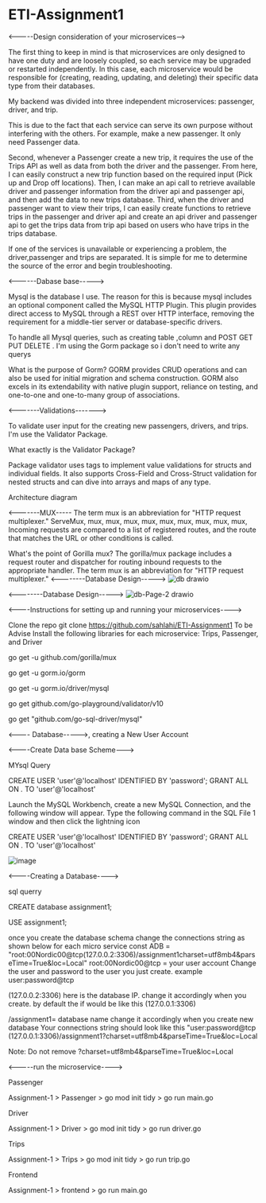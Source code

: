 # ETI-Assignment1

<-----Design consideration of your microservices-->

The first thing to keep in mind is that microservices are only designed to have one duty and are loosely coupled, so each service may be upgraded or restarted independently. In this case, each microservice would be responsible for (creating, reading, updating, and deleting) their specific data type from their databases.

My backend was divided into three independent microservices: passenger, driver, and trip.

This is due to the fact that each service can serve its own purpose without interfering with the others. For example, make a new passenger. It only need Passenger data.

Second, whenever a Passenger create a new trip, it requires the use of the Trips API as well as data from both the driver and the passenger. From here, I can easily construct a new trip function based on the required input (Pick up and Drop off locations). Then, I can make an api call to retrieve available driver and passenger information from the driver api and passenger api, and then add the data to new trips database. Third, when the driver and passenger want to view their trips, I can easily create functions to retrieve trips in the passenger and driver api and create an api driver and passenger api to get the trips data from trip api based on users who have trips in the trips database.

If one of the services is unavailable or experiencing a problem, the driver,passenger and trips are separated. It is simple for me to determine the source of the error and begin troubleshooting.

<------Dabase base----->

Mysql is the database I use. The reason for this is because mysql includes an optional component called the MySQL HTTP Plugin. This plugin provides direct access to MySQL through a REST over HTTP interface, removing the requirement for a middle-tier server or database-specific drivers.

To handle all Mysql queries, such as creating table ,column and POST GET PUT DELETE . I'm using the Gorm package so i don't need to write any querys

What is the purpose of Gorm? GORM provides CRUD operations and can also be used for initial migration and schema construction. GORM also excels in its extendability with native plugin support, reliance on testing, and one-to-one and one-to-many group of associations.

<-------Validations------->

To validate user input for the creating new passengers, drivers, and trips. I'm use the Validator Package.

What exactly is the Validator Package?

Package validator uses tags to implement value validations for structs and individual fields. It also supports Cross-Field and Cross-Struct validation for nested structs and can dive into arrays and maps of any type.

Architecture diagram


<-------MUX-----
The term mux is an abbreviation for "HTTP request multiplexer." ServeMux, mux, mux, mux, mux, mux, mux, mux, mux, mux, Incoming requests are compared to a list of registered routes, and the route that matches the URL or other conditions is called.

What's the point of Gorilla mux?
The gorilla/mux package includes a request router and dispatcher for routing inbound requests to the appropriate handler. The term mux is an abbreviation for "HTTP request multiplexer."
<--------Database Design----->
![db drawio](https://user-images.githubusercontent.com/35702954/145712619-542eb1eb-448f-4aef-b3aa-4d5f3f129fe3.png)



<--------Database Design----->
![db-Page-2 drawio](https://user-images.githubusercontent.com/35702954/145712620-1282cf75-fb3c-4ec5-8e6b-fb41f0eadbed.png)



<----Instructions for setting up and running your microservices---->

Clone the repo git clone https://github.com/sahlahi/ETI-Assignment1 To be Advise Install the following libraries for each microservice: Trips, Passenger, and Driver

go get -u github.com/gorilla/mux

go get -u gorm.io/gorm

go get -u gorm.io/driver/mysql

go get github.com/go-playground/validator/v10


 go get "github.com/go-sql-driver/mysql"

<---- Database----->,
creating a New User Account

<----Create Data base Scheme--->

MYsql Query

CREATE USER 'user'@'localhost' IDENTIFIED BY 'password';
GRANT ALL ON *.* TO 'user'@'localhost'



Launch the MySQL Workbench, create a new MySQL Connection, and the following window will appear. Type the following command in the SQL File 1 window and then click the lightning icon

CREATE USER 'user'@'localhost' IDENTIFIED BY 'password'; GRANT ALL ON . TO 'user'@'localhost'

![image](https://user-images.githubusercontent.com/35702954/145713979-edc22647-72cd-482c-b8df-412bd6e6212d.png)


<----Creating a Database---->

sql querry

CREATE database assignment1; 

USE assignment1;


once you create the database schema change the connections string as shown below for each micro service const ADB = "root:00Nordic00@tcp(127.0.0.2:3306)/assignment1charset=utf8mb4&parseTime=True&loc=Local"
root:00Nordic00@tcp = your user account Change the user and password to the user you just create. example user:password@tcp

(127.0.0.2:3306) here is the database IP. change it accordingly when you create. by default the if would be like this (127.0.0.1:3306)

/assignment1= database name change it accordingly when you create new database Your connections string should look like this "user:password@tcp (127.0.0.1:3306)/assignment1?charset=utf8mb4&parseTime=True&loc=Local

Note: Do not remove ?charset=utf8mb4&parseTime=True&loc=Local

<-----run the microservice---->

Passenger

Assignment-1 > Passenger > go mod init tidy > go run main.go

Driver

Assignment-1 > Driver > go mod init tidy > go run driver.go

Trips

Assignment-1 > Trips > go mod init tidy > go run trip.go

Frontend

Assignment-1 > frontend > go run main.go

